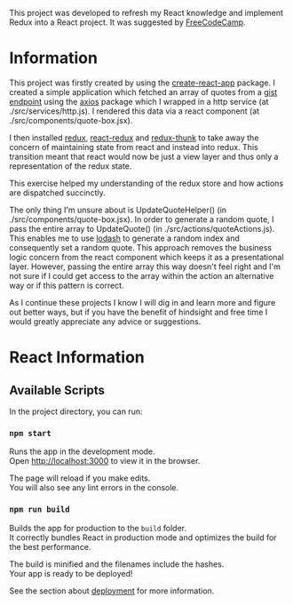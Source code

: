 This project was developed to refresh my React knowledge and implement Redux into a React project. It was suggested by [FreeCodeCamp](https://learn.freecodecamp.org/front-end-libraries/front-end-libraries-projects/build-a-random-quote-machine).

# Information

This project was firstly created by using the [create-react-app](https://www.npmjs.com/package/create-react-app) package. I created a simple application which fetched an array of quotes from a [gist endpoint](https://gist.githubusercontent.com/camperbot/5a022b72e96c4c9585c32bf6a75f62d9/raw/e3c6895ce42069f0ee7e991229064f167fe8ccdc/quotes.json) using the [axios](https://www.npmjs.com/package/axios) package which I wrapped in a http service (at ./src/services/http.js). I rendered this data via a react component (at ./src/components/quote-box.jsx).

I then installed [redux](https://www.npmjs.com/package/redux), [react-redux](https://www.npmjs.com/package/react-redux) and [redux-thunk](https://www.npmjs.com/package/redux-thunk) to take away the concern of maintaining state from react and instead into redux. This transition meant that react would now be just a view layer and thus only a representation of the redux state.

This exercise helped my understanding of the redux store and how actions are dispatched succinctly.

The only thing I'm unsure about is UpdateQuoteHelper() (in ./src/components/quote-box.jsx). In order to generate a random quote, I pass the entire array to UpdateQuote() (in ./src/actions/quoteActions.js). This enables me to use [lodash](https://www.npmjs.com/package/lodash) to generate a random index and consequently set a random quote. This approach removes the business logic concern from the react component which keeps it as a presentational layer. However, passing the entire array this way doesn't feel right and I'm not sure if I could get access to the array within the action an alternative way or if this pattern is correct.

As I continue these projects I know I will dig in and learn more and figure out better ways, but if you have the benefit of hindsight and free time I would greatly appreciate any advice or suggestions.

# React Information

## Available Scripts

In the project directory, you can run:

### `npm start`

Runs the app in the development mode.<br>
Open [http://localhost:3000](http://localhost:3000) to view it in the browser.

The page will reload if you make edits.<br>
You will also see any lint errors in the console.

### `npm run build`

Builds the app for production to the `build` folder.<br>
It correctly bundles React in production mode and optimizes the build for the best performance.

The build is minified and the filenames include the hashes.<br>
Your app is ready to be deployed!

See the section about [deployment](https://facebook.github.io/create-react-app/docs/deployment) for more information.
